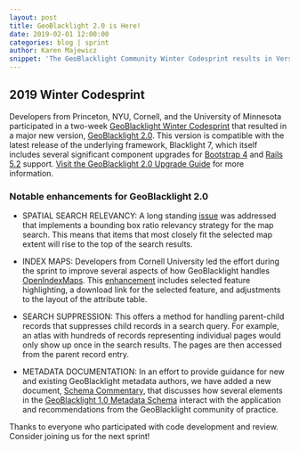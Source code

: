 ```yaml
---
layout: post
title: GeoBlacklight 2.0 is Here!
date: 2019-02-01 12:00:00
categories: blog | sprint
author: Karen Majewicz
snippet: 'The GeoBlacklight Community Winter Codesprint results in Version 2.0'
---
```


## 2019 Winter Codesprint


Developers from Princeton, NYU, Cornell, and the University of Minnesota participated in a two-week [GeoBlacklight Winter Codesprint](https://github.com/geoblacklight/geoblacklight/projects/3) that resulted in a major new version, [GeoBlacklight 2.0](https://github.com/geoblacklight/geoblacklight/releases/tag/v2.0.0). This version is compatible with the latest release of the underlying framework, Blacklight 7, which itself includes several significant component upgrades for [Bootstrap 4](https://getbootstrap.com/docs/4.0/getting-started/introduction/) and [Rails 5.2](https://guides.rubyonrails.org/5_2_release_notes.html) support. [Visit the GeoBlacklight 2.0 Upgrade Guide](https://github.com/geoblacklight/geoblacklight/wiki/GeoBlacklight-2.0-Upgrade-Guide) for more information.


### Notable enhancements for GeoBlacklight 2.0

* SPATIAL SEARCH RELEVANCY: A long standing [issue](https://github.com/geoblacklight/geoblacklight/issues/324) was addressed that implements a bounding box ratio relevancy strategy for the map search. This means that items that most closely fit the selected map extent will rise to the top of the search results.

* INDEX MAPS: Developers from Cornell University led the effort during the sprint to improve several aspects of how GeoBlacklight handles [OpenIndexMaps](https://openindexmaps.org/). This [enhancement](https://github.com/geoblacklight/geoblacklight/pull/759) includes selected feature highlighting, a download link for the selected feature, and adjustments to the layout of the attribute table.

* SEARCH SUPPRESSION: This offers a method for handling parent-child records that suppresses child records in a search query. For example, an atlas with hundreds of records representing individual pages would only show up once in the search results. The pages are then accessed from the parent record entry.

* METADATA DOCUMENTATION: In an effort to provide guidance for new and existing GeoBlacklight metadata authors, we have added a new document, [Schema Commentary](https://github.com/geoblacklight/geoblacklight/blob/master/schema/schema-commentary.md), that discusses how several elements in the [GeoBlacklight 1.0 Metadata Schema](https://github.com/geoblacklight/geoblacklight/blob/master/schema/geoblacklight-schema.md) interact with the application and recommendations from the GeoBlacklight community of practice.

Thanks to everyone who participated with code development and review. Consider joining us for the next sprint!
